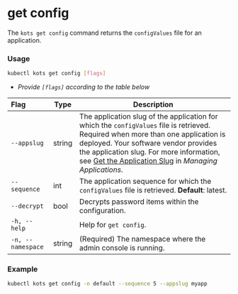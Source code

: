 # get config

The `kots get config` command returns the `configValues` file for an application.

### Usage

```bash
kubectl kots get config [flags]
```

- _Provide `[flags]` according to the table below_

| Flag              | Type   | Description                                                         |
| :---------------- | ------ | ------------------------------------------------------------------- |
| `--appslug`       | string | The application slug of the application for which the `configValues` file is retrieved. Required when more than one application is deployed. Your software vendor provides the application slug. For more information, see <a href="/vendor/vendor-portal-maange-app#slug">Get the Application Slug</a> in _Managing Applications_.|
| `--sequence`      | int    | The application sequence for which the `configValues` file is retrieved. **Default**: latest.|
| `--decrypt`       | bool   | Decrypts password items within the configuration.|
| `-h, --help`      |        | Help for `get config`.|
| `-n, --namespace` | string | (Required) The namespace where the admin console is running.|

### Example

```bash
kubectl kots get config -n default --sequence 5 --appslug myapp
```
